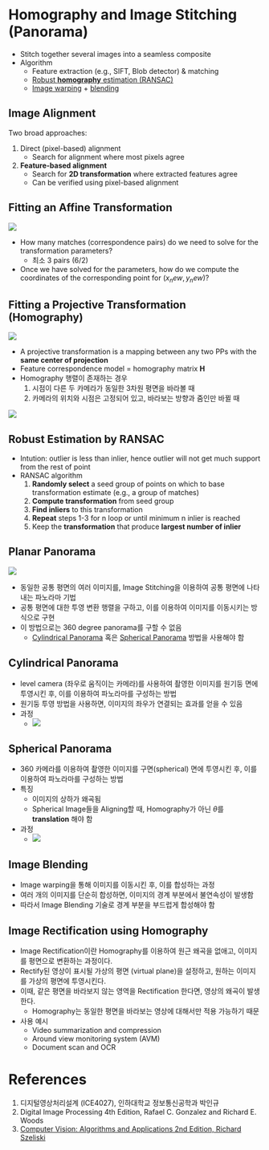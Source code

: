 # Homography and Image Stitching (Panorama)

- Stitch together several images into a seamless composite
- Algorithm
  - Feature extraction (e.g., SIFT, Blob detector) & matching
  - [Robust **homography** estimation (RANSAC)](#robust-estimation-by-ransac)
  - [Image warping](#planar-panorama) + [blending](#image-blending)

## Image Alignment

Two broad approaches:

1. Direct (pixel-based) alignment
   - Search for alignment where most pixels agree
2. **Feature-based alignment**
   - Search for **2D transformation** where extracted features agree
   - Can be verified using pixel-based alignment

## Fitting an Affine Transformation

![](img/Fitting%20an%20Affine%20Transformation.jpeg)

- How many matches (correspondence pairs) do we need to solve for the transformation parameters?
  - 최소 3 pairs (6/2)
- Once we have solved for the parameters, how do we compute the coordinates of the corresponding point for $(x_new, y_new)$?

## Fitting a Projective Transformation (**Homography**)

![](img/Fitting%20a%20Projective%20Transformation.jpeg)

- A projective transformation is a mapping between any two PPs with the **same center of projection**
- Feature correspondence model = homography matrix $\mathbf{H}$
- Homography 행렬이 존재하는 경우
  1. 시점이 다른 두 카메라가 동일한 3차원 평면을 바라볼 때
  2. 카메라의 위치와 시점은 고정되어 있고, 바라보는 방향과 줌인만 바뀔 때

![](img/homography.jpeg)

## Robust Estimation by RANSAC

- Intution: outlier is less than inlier, hence outlier will not get much support from the rest of point
- RANSAC algorithm
  1. **Randomly select** a seed group of points on which to base transformation estimate (e.g., a group of matches)
  2. **Compute transformation** from seed group
  3. **Find inliers** to this transformation
  4. **Repeat** steps 1-3 for n loop or until minimum n inlier is reached
  5. Keep the **transformation** that produce **largest number of inlier**

## Planar Panorama

![](img/Planar%20Panorama.jpeg)

- 동일한 공통 평면의 여러 이미지를, Image Stitching을 이용하여 공통 평면에 나타내는 파노라마 기법
- 공통 평면에 대한 투영 변환 행렬을 구하고, 이를 이용하여 이미지를 이동시키는 방식으로 구현
- 이 방법으로는 360 degree panorama를 구할 수 없음
  - [Cylindrical Panorama](#cylindrical-panorama) 혹은 [Spherical Panorama](#spherical-panorama) 방법을 사용해야 함

## Cylindrical Panorama

- level camera (좌우로 움직이는 카메라)를 사용하여 촬영한 이미지를 원기둥 면에 투영시킨 후, 이를 이용하여 파노라마를 구성하는 방법
- 원기둥 투영 방법을 사용하면, 이미지의 좌우가 연결되는 효과를 얻을 수 있음
- 과정
  - ![](img/Cylindrical%20Panorama.jpeg)

## Spherical Panorama

- 360 카메라를 이용하여 촬영한 이미지를 구면(spherical) 면에 투영시킨 후, 이를 이용하여 파노라마를 구성하는 방법
- 특징
  - 이미지의 상하가 왜곡됨
  - Spherical Image들을 Aligning할 때, Homography가 아닌 $\theta$를 **translation** 해야 함
- 과정
  - ![](img/Spherical%20Panorama.jpeg)

## Image Blending

- Image warping을 통해 이미지를 이동시킨 후, 이를 합성하는 과정
- 여러 개의 이미지를 단순히 합성하면, 이미지의 경계 부분에서 불연속성이 발생함
- 따라서 Image Blending 기술로 경계 부분을 부드럽게 합성해야 함

## Image Rectification using Homography

- Image Rectification이란 Homography를 이용하여 원근 왜곡을 없애고, 이미지를 평면으로 변환하는 과정이다.
- Rectify된 영상이 표시될 가상의 평면 (virtual plane)을 설정하고, 원하는 이미지를 가상의 평면에 투영시킨다.
- 이때, 같은 평면을 바라보지 않는 영역을 Rectification 한다면, 영상의 왜곡이 발생한다.
  - Homography는 동일한 평면을 바라보는 영상에 대해서만 적용 가능하기 때문
- 사용 예시
  - Video summarization and compression
  - Around view monitoring system (AVM)
  - Document scan and OCR

# References

1. 디지털영상처리설계 (ICE4027), 인하대학교 정보통신공학과 박인규
2. Digital Image Processing 4th Edition, Rafael C. Gonzalez and Richard E. Woods
3. [Computer Vision: Algorithms and Applications 2nd Edition, Richard Szeliski](https://szeliski.org/Book/)
